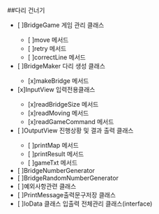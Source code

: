 ##다리 건너기

<ul>
<li>[ ]BridgeGame 게임 관리 클래스</li>
	<ul>
	<li>[ ]move 메서드</li>
	<li>[ ]retry 메서드</li>
	<li>[ ]correctLine 메서드</li>
	</ul>
<li>[ ]BridgeMaker 다리 생성 클래스</li>
	<ul>
	<li>[x]makeBridge 메서드</li>
	</ul>
<li>[x]InputView 입력전용클래스</li>
	<ul>
	<li>[x]readBridgeSize 메서드</li>
	<li>[x]readMoving 메서드</li>
	<li>[x]readGameCommand 메서드</li>
	</ul>
<li>[ ]OutputView 진행상황 및 결과 출력 클래스</li>
	<ul>
	<li>[ ]printMap 메서드</li>
	<li>[ ]printResult 메서드</li>
	<li>[ ]gameTxt 메서드</li>
	</ul>
<li>[ ]BridgeNumberGenerator</li>
<li>[ ]BridgeRandomNumberGenerator</li>
<li>[ ]예외사항관련 클래스</li>
<li>[ ]PrintMessage출력문구저장 클래스</li>
<li>[ ]IoData 클래스 입출력 전체관리 클래스(interface)</li>
</ul>